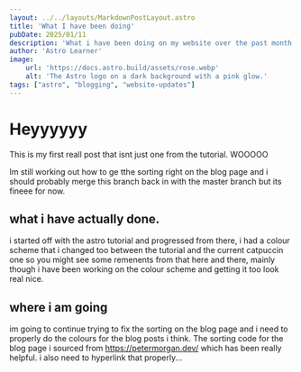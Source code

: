 ```yaml
---
layout: ../../layouts/MarkdownPostLayout.astro
title: 'What I have been doing'
pubDate: 2025/01/11
description: 'What i have been doing on my website over the past month or two.'
author: 'Astro Learner'
image:
    url: 'https://docs.astro.build/assets/rose.webp'
    alt: 'The Astro logo on a dark background with a pink glow.'
tags: ["astro", "blogging", "website-updates"]
---
```

# Heyyyyyy
This is my first reall post that isnt just one from the tutorial. WOOOOO

Im still working out how to ge tthe sorting right on the blog page and i should probably merge this branch back in with the master branch but its fineee for now.

## what i have actually done.
i started off with the astro tutorial and progressed from there, i had a colour scheme that i changed too between the tutorial and the current catpuccin one so you might see some remenents from that here and there, mainly though i have been working on the colour scheme and getting it too look real nice. 
## where i am going
im going to continue trying to fix the sorting on the blog page and i need to properly do the colours for the blog posts i think. The sorting code for the blog page i sourced from https://petermorgan.dev/ which has been really helpful. i also need to hyperlink that properly...